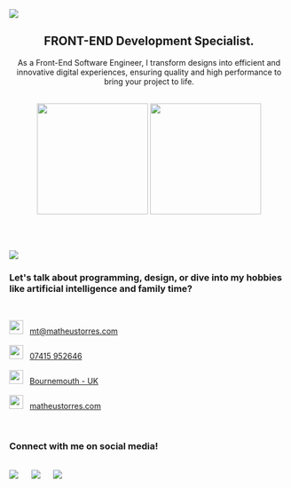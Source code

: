 <img src="https://github.com/matorrestech/matorrestech/blob/main/cover.png">

<br>

<div align="center"><h2>FRONT-END Development Specialist.</h2></div>
<p align="center">As a Front-End Software Engineer, I transform designs into efficient and innovative digital experiences, ensuring quality and high performance to bring your project to life.</p>

<br>

<div align="center">
  <div>
    <img src="https://github-readme-stats.vercel.app/api?username=matorrestech&theme=dracula" target="_blank" height="200px">
    <img src="https://github-readme-stats.vercel.app/api/top-langs/?username=matorrestech&theme=dracula" target="_blank" height="200px">
  </div>
</div>
  
<br><br>

<img src="https://github.com/matorrestech/matorrestech/blob/main/p-languages.png">

<br>

<h3>Let's talk about programming, design, or dive into my hobbies like artificial intelligence and family time?</h3>
<br>
  
<img style width="25px" src="https://github.com/matorrestech/matorrestech/blob/main/email.svg">&nbsp;&nbsp;&nbsp;<a href="mailto:mt@matheustorres.com" target="_blank">mt@matheustorres.com</a><br><br>
<img style width="25px" src="https://github.com/matorrestech/matorrestech/blob/main/mobile.svg">&nbsp;&nbsp;&nbsp;<a href="https://wa.me/4407415952646" target="_blank">07415 952646</a><br><br>
<img style width="25px" src="https://github.com/matorrestech/matorrestech/blob/main/location.svg">&nbsp;&nbsp;&nbsp;<a href="https://www.google.com/maps/place/Bournemouth/@50.7540041,-1.8597388,12z/data=!3m1!4b1!4m6!3m5!1s0x487398a0b1a067fd:0x3b2ee0156ba92c94!8m2!3d50.7220101!4d-1.8667169!16zL20vMDE2MWpq?entry=ttu" target="_blank">Bournemouth - UK</a><br><br>
<img style width="25px" src="https://github.com/matorrestech/matorrestech/blob/main/globe.svg" target="_blank">&nbsp;&nbsp;&nbsp;<a href="http://matheustorres.com">matheustorres.com</a>

<br>

 <h3>Connect with me on social media!</h3>
<br>

<div >
  <a href="https://www.instagram.com/matorrestech" target="_blank"><img src="https://github.com/matorrestech/matorrestech/blob/main/instagram.png"></a>&nbsp;&nbsp;&nbsp;&nbsp;&nbsp;
  <a href="https://www.linkedin.com/in/matorrestech/" target="_blank"><img src="https://github.com/matorrestech/matorrestech/blob/main/linkedin.png"></a>&nbsp;&nbsp;&nbsp;&nbsp;&nbsp;
  <a href="https://matheustorres.com" target="_blank"><img src="https://github.com/matorrestech/matorrestech/blob/main/globe.svg"></a>
</div>


